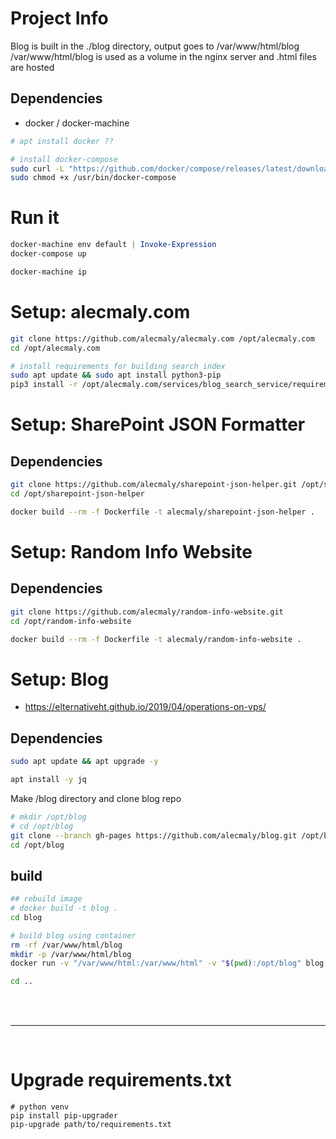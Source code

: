 
# Project Info

Blog is built in the ./blog directory, output goes to /var/www/html/blog
/var/www/html/blog is used as a volume in the nginx server and .html files are hosted

## Dependencies

- docker / docker-machine

```bash
# apt install docker ??

# install docker-compose
sudo curl -L "https://github.com/docker/compose/releases/latest/download/docker-compose-linux-aarch64" -o /usr/bin/docker-compose
sudo chmod +x /usr/bin/docker-compose
```

# Run it

```powershell
docker-machine env default | Invoke-Expression
docker-compose up

docker-machine ip
```

# Setup: alecmaly.com
```bash
git clone https://github.com/alecmaly/alecmaly.com /opt/alecmaly.com
cd /opt/alecmaly.com

# install requirements for building search index
sudo apt update && sudo apt install python3-pip
pip3 install -r /opt/alecmaly.com/services/blog_search_service/requirements.txt
```

# Setup: SharePoint JSON Formatter

## Dependencies
```bash
git clone https://github.com/alecmaly/sharepoint-json-helper.git /opt/sharepoint-json-helper
cd /opt/sharepoint-json-helper

docker build --rm -f Dockerfile -t alecmaly/sharepoint-json-helper .
```


# Setup: Random Info Website

## Dependencies
```bash
git clone https://github.com/alecmaly/random-info-website.git 
cd /opt/random-info-website

docker build --rm -f Dockerfile -t alecmaly/random-info-website .
```


# Setup: Blog

- https://elternativeht.github.io/2019/04/operations-on-vps/

## Dependencies
```bash
sudo apt update && apt upgrade -y

apt install -y jq
```

Make /blog directory and clone blog repo 
```bash
# mkdir /opt/blog
# cd /opt/blog
git clone --branch gh-pages https://github.com/alecmaly/blog.git /opt/blog
cd /opt/blog
```

## build
```bash
## rebuild image
# docker build -t blog .
cd blog

# build blog using container
rm -rf /var/www/html/blog
mkdir -p /var/www/html/blog
docker run -v "/var/www/html:/var/www/html" -v "$(pwd):/opt/blog" blog /opt/blog/docker_build.sh

cd ..
```

<br>
<br><hr>
<br>

# Upgrade requirements.txt

```shell
# python venv
pip install pip-upgrader
pip-upgrade path/to/requirements.txt
```
